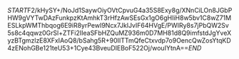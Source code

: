 $START$F2/kHySY+/NoJd1SaywOiyOVtCpvuG4a35S8Exy8g/XNnCiLOn8JGbPHW9gVYTwDAzFunkpzKtAmhkT3rHfzAwSEsGx1gO6gHIiH8w5bv1C8wZ71MESLkpWMThbqog6E9iR8yrPewI9Ncx7JklJvIF64HVgE/PWIRy8s7jPbQW2Sv5s8c4qqwz0GrSl+ZTFi2IIeaSFbHZQuMZ936m0D7MH81d8Q9imfstdJgYveXyzBTgmzlzE8XFxIAoQ8/bSahg5R+90IITTmQfeCtxvdp7o9OencQwZosYtqKD4zENohGBe121teU53+1Cye43BveuDIEBoF522Oj/wouIYtnA==$END$